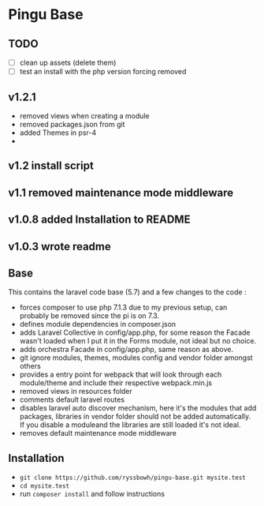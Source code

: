 # Pingu Base

## TODO
- [ ] clean up assets (delete them)
- [ ] test an install with the php version forcing removed

## v1.2.1
- removed views when creating a module
- removed packages.json from git
- added Themes in psr-4
- 
## v1.2 install script
## v1.1 removed maintenance mode middleware
## v1.0.8 added Installation to README
## v1.0.3 wrote readme

## Base
This contains the laravel code base (5.7) and a few changes to the code :

- forces composer to use php 7.1.3 due to my previous setup, can probably be removed since the pi is on 7.3.
- defines module dependencies in composer.json
- adds Laravel Collective in config/app.php, for some reason the Facade wasn't loaded when I put it in the Forms module, not ideal but no choice.
- adds orchestra Facade in config/app.php, same reason as above.
- git ignore modules, themes, modules config and vendor folder amongst others
- provides a entry point for webpack that will look through each module/theme and include their respective webpack.min.js
- removed views in resources folder
- comments default laravel routes
- disables laravel auto discover mechanism, here it's the modules that add packages, libraries in vendor folder should not be added automatically. If you disable a moduleand the libraries are still loaded it's not ideal.
- removes default maintenance mode middleware

## Installation

- `git clone https://github.com/ryssbowh/pingu-base.git mysite.test`
- `cd mysite.test`
- run `composer install` and follow instructions